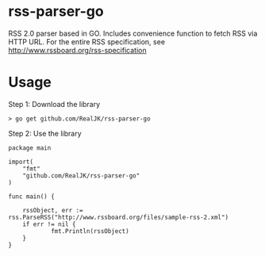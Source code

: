 rss-parser-go
=============

RSS 2.0 parser based in GO.  Includes convenience function to fetch RSS via HTTP URL.  For the entire RSS specification, see http://www.rssboard.org/rss-specification

Usage
=====

Step 1: Download the library

    > go get github.com/RealJK/rss-parser-go
    
Step 2: Use the library

    package main

    import(
        "fmt"
        "github.com/RealJK/rss-parser-go"
    )

    func main() {

        rssObject, err := rss.ParseRSS("http://www.rssboard.org/files/sample-rss-2.xml")
        if err != nil {
                fmt.Println(rssObject)
        }
    }
